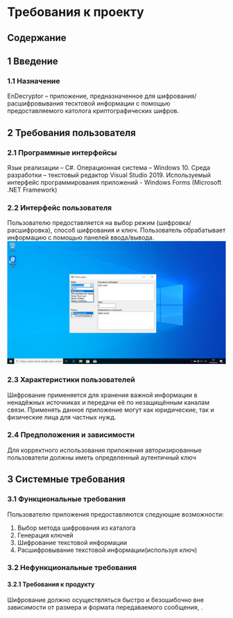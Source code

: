 # Требования к проекту
## Содержание
## 1 Введение
### 1.1 Назначение
EnDecryptor – приложение, предназначенное для шифрования/расшифровывания тесктовой информации c помощью предоставляемого католога криптографических шифров.
## 2 Требования пользователя
### 2.1 Программные интерфейсы
Язык реализации – C#. Операционная система – Windows 10. Среда разработки – текстовый редактор Visual Studio 2019.
Используемый интерфейс программирования приложений - Windows Forms (Microsoft .NET Framework)
### 2.2 Интерфейс пользователя
Пользователю предоставляется на выбор режим (шифровка/расшифровка), способ шифрования и ключ.
Пользователь обрабатывает информацию с помощью панелей ввода/вывода.
![alt text](https://github.com/APridy/EnDecryptor/blob/main/Documents/Mockup/Mockup.png)
### 2.3 Характеристики пользователей
Шифрование применяется для хранения важной информации в ненадёжных источниках и передачи её по незащищённым каналам связи. Применять данное приложение могут как юридические, так и физические лица для частных нужд.
### 2.4 Предположения и зависимости
Для корректного использования приложения авторизированные пользователи должны иметь определенный аутентичный ключ
## 3 Системные требования
### 3.1 Функциональные требования
Пользователю приложения предоставляются следующие возможности:
1. Выбор метода шифрования из каталога
2. Генерация ключей
3. Шифрование текстовой информации
4. Расшифровывание текстовой информации(используя ключ)
### 3.2 Нефункциональные требования
#### 3.2.1 Требования к продукту
Шифрование должно осуществляться быстро и безошибочно вне зависимости от размера и формата передаваемого сообщения, . 
